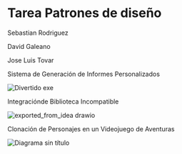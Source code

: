 # Tarea Patrones de diseño
Sebastian Rodriguez

David Galeano

Jose Luis Tovar

Sistema de Generación de Informes Personalizados

![Divertido exe](https://github.com/Sebas0990/tarea-patrones/assets/141966320/f4b6c6bc-2fa9-42f8-91f4-621e631e74bf)


Integraciónde Biblioteca Incompatible

![exported_from_idea drawio](https://github.com/Sebas0990/tarea-patrones/assets/141966320/539ad875-333c-4e6d-92da-3c59f84d87c4)


Clonación de Personajes en un Videojuego de Aventuras

![Diagrama sin título](https://github.com/Sebas0990/tarea-patrones/assets/88167644/a52cc516-78b1-413b-b2a8-46b766f97e4d)
